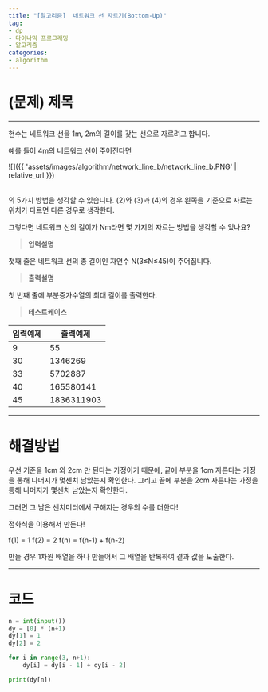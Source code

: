 ```yaml
---
title: "[알고리즘]  네트워크 선 자르기(Bottom-Up)"
tag:
- dp
- 다이나믹 프로그래밍
- 알고리즘
categories:
- algorithm
---
```


# (문제) 제목
---

현수는 네트워크 선을 1m, 2m의 길이를 갖는 선으로 자르려고 합니다.

예를 들어 4m의 네트워크 선이 주어진다면

![]({{ 'assets/images/algorithm/network_line_b/network_line_b.PNG' | relative_url }})<br><br>

의 5가지 방법을 생각할 수 있습니다. (2)와 (3)과 (4)의 경우 왼쪽을 기준으로 자르는 위치가 다르면 다른 경우로 생각한다.

그렇다면 네트워크 선의 길이가 Nm라면 몇 가지의 자르는 방법을 생각할 수 있나요? 


> **입력설명**

첫째 줄은 네트워크 선의 총 길이인 자연수 N(3≤N≤45)이 주어집니다.

> **출력설명**

첫 번째 줄에 부분증가수열의 최대 길이를 출력한다.


> **테스트케이스**
 

| 입력예제 | 출력예제 |
| -------- | -------- | 
| 9 | 55 | 
| 30 | 1346269 | 
| 33 | 5702887 | 
| 40 | 165580141 | 
| 45 | 1836311903 | 

---
# 해결방법

우선 기준을 1cm 와 2cm 만 된다는 가정이기 때문에, 끝에 부분을 1cm 자른다는 가정을 통해 나머지가 몇센치 남았는지 확인한다.
그리고 끝에 부분을 2cm 자른다는 가정을 통해 나머지가 몇센치 남았는지 확인한다.

그러면 그 남은 센치미터에서 구해지는 경우의 수를 더한다!

점화식을 이용해서 만든다!

f(1) = 1
f(2) = 2
f(n) = f(n-1) + f(n-2)

만들 경우 1차원 배열을 하나 만들어서 그 배열을 반복하여 결과 값을 도출한다.

---
# 코드
```python
n = int(input())
dy = [0] * (n+1)
dy[1] = 1
dy[2] = 2

for i in range(3, n+1):
    dy[i] = dy[i - 1] + dy[i - 2]

print(dy[n])
```
